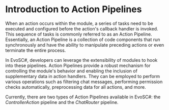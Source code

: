 # Introduction to Action Pipelines
When an action occurs within the module, a series of tasks need to be executed and configured before the action's callback handler is invoked. This sequence of tasks is commonly referred to as an Action Pipeline. Essentially, an Action Pipeline is a collection of code components that run synchronously and have the ability to manipulate preceding actions or even terminate the entire process.

In EvoSC#, developers can leverage the extensibility of modules to hook into these pipelines. Action Pipelines provide a robust mechanism for controlling the module's behavior and enabling the inclusion of supplementary data in action handlers. They can be employed to perform various operations such as filtering chat messages, performing permission checks automatically, preprocessing data for all actions, and more.

Currently, there are two types of Action Pipelines available in EvoSC#: the *ControllerAction* pipeline and the *ChatRouter* pipeline.
